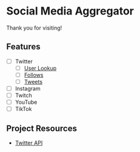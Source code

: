 # Social Media Aggregator
Thank you for visiting!

## Features
- [ ] Twitter
	- [ ] [User Lookup](https://developer.twitter.com/en/docs/twitter-api/users/lookup/api-reference)
	- [ ] [Follows](https://developer.twitter.com/en/docs/twitter-api/users/follows/api-reference)
	- [ ] [Tweets](https://developer.twitter.com/en/docs/twitter-api/tweets/lookup/api-reference/get-tweets-id)
- [ ] Instagram
- [ ] Twitch
- [ ] YouTube
- [ ] TikTok

## Project Resources
- [Twitter API](https://developer.twitter.com/en/docs/twitter-api)

